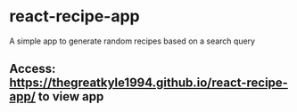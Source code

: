 # react-recipe-app
A simple app to generate random recipes based on a search query
## Access: https://thegreatkyle1994.github.io/react-recipe-app/ to view app 
